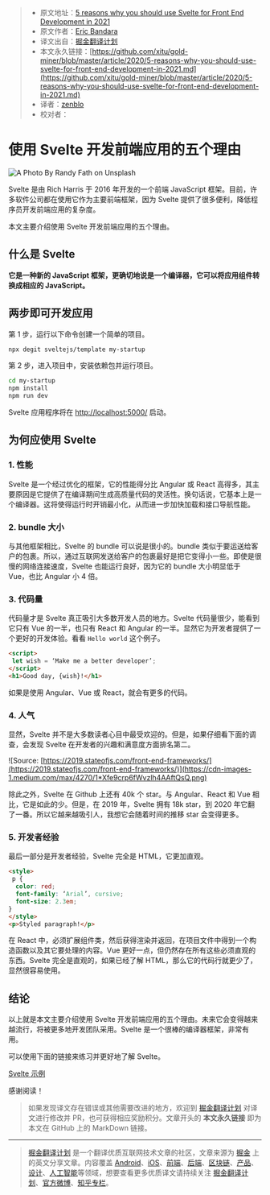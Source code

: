 > * 原文地址：[5 reasons why you should use Svelte for Front End Development in 2021](https://medium.com/javascript-in-plain-english/5-reasons-why-you-should-use-svelte-for-front-end-development-in-2021-c9e84db4f55c)
> * 原文作者：[Eric Bandara](https://medium.com/@ericbandara95)
> * 译文出自：[掘金翻译计划](https://github.com/xitu/gold-miner)
> * 本文永久链接：[https://github.com/xitu/gold-miner/blob/master/article/2020/5-reasons-why-you-should-use-svelte-for-front-end-development-in-2021.md](https://github.com/xitu/gold-miner/blob/master/article/2020/5-reasons-why-you-should-use-svelte-for-front-end-development-in-2021.md)
> * 译者：[zenblo](https://github.com/zenblo)
> * 校对者：

# 使用 Svelte 开发前端应用的五个理由

![A Photo By [Randy Fath](https://unsplash.com/@randyfath) on [Unsplash](https://unsplash.com/)](https://cdn-images-1.medium.com/max/2000/0*Ri1Sl9cP2_ry2vYJ)

Svelte 是由 Rich Harris 于 2016 年开发的一个前端 JavaScript 框架。目前，许多软件公司都在使用它作为主要前端框架，因为 Svelte 提供了很多便利，降低程序员开发前端应用的复杂度。

本文主要介绍使用 Svelte 开发前端应用的五个理由。

## 什么是 Svelte

**它是一种新的 JavaScript 框架，更确切地说是一个编译器，它可以将应用组件转换成相应的 JavaScript。**

## 两步即可开发应用

第 1 步，运行以下命令创建一个简单的项目。

```bash
npx degit sveltejs/template my-startup
```

第 2 步，进入项目中，安装依赖包并运行项目。

```bash
cd my-startup
npm install
npm run dev
```

Svelte 应用程序将在 [http://localhost:5000/](http://localhost:5000/) 启动。

## 为何应使用 Svelte

### 1. 性能

Svelte 是一个经过优化的框架，它的性能得分比 Angular 或 React 高得多，其主要原因是它提供了在编译期间生成高质量代码的灵活性。换句话说，它基本上是一个编译器。这将使得运行时开销最小化，从而进一步加快加载和接口导航性能。

### 2. bundle 大小

与其他框架相比，Svelte 的 bundle 可以说是很小的。bundle 类似于要运送给客户的包裹。所以，通过互联网发送给客户的包裹最好是把它变得小一些。即使是很慢的网络连接速度，Svelte 也能运行良好，因为它的 bundle 大小明显低于 Vue，也比 Angular 小 4 倍。

### 3. 代码量

代码量才是 Svelte 真正吸引大多数开发人员的地方。Svelte 代码量很少，能看到它只有 Vue 的一半，也只有 React 和 Angular 的一半。显然它为开发者提供了一个更好的开发体验。看看 `Hello world` 这个例子。

```html
<script>
 let wish = ‘Make me a better developer’;
</script>
<h1>Good day, {wish}!</h1>
```

如果是使用 Angular、Vue 或 React，就会有更多的代码。

### 4. 人气

显然，Svelte 并不是大多数读者心目中最受欢迎的。但是，如果仔细看下面的调查，会发现 Svelte 在开发者的兴趣和满意度方面排名第二。

![Source: [https://2019.stateofjs.com/front-end-frameworks/](https://2019.stateofjs.com/front-end-frameworks/)](https://cdn-images-1.medium.com/max/4270/1*Xfe9crp6fWvzlh4AAftQsQ.png)

除此之外，Svelte 在 Github 上还有 40k 个 star。与 Angular、React 和 Vue 相比，它是如此的少。但是，在 2019 年，Svelte 拥有 18k star，到 2020 年它翻了一番。所以它越来越吸引人，我想它会随着时间的推移 star 会变得更多。

### 5. 开发者经验

最后一部分是开发者经验，Svelte 完全是 HTML，它更加直观。

```html
<style>
 p {
  color: red;
  font-family: ‘Arial’, cursive;
  font-size: 2.3em;
}
</style>
<p>Styled paragraph!</p>
```



在 React 中，必须扩展组件类，然后获得渲染并返回，在项目文件中得到一个构造函数以及其它要处理的内容。Vue 更好一点，但仍然存在所有这些必须直观的东西。Svelte 完全是直观的，如果已经了解 HTML，那么它的代码行就更少了，显然很容易使用。

## 结论

以上就是本文主要介绍使用 Svelte 开发前端应用的五个理由。未来它会变得越来越流行，将被更多地开发团队采用。Svelte 是一个很棒的编译器框架，非常有用。

可以使用下面的链接来练习并更好地了解 Svelte。

[Svelte 示例](https://svelte.dev/examples#hello-world)

感谢阅读！

> 如果发现译文存在错误或其他需要改进的地方，欢迎到 [掘金翻译计划](https://github.com/xitu/gold-miner) 对译文进行修改并 PR，也可获得相应奖励积分。文章开头的 **本文永久链接** 即为本文在 GitHub 上的 MarkDown 链接。

---

> [掘金翻译计划](https://github.com/xitu/gold-miner) 是一个翻译优质互联网技术文章的社区，文章来源为 [掘金](https://juejin.im) 上的英文分享文章。内容覆盖 [Android](https://github.com/xitu/gold-miner#android)、[iOS](https://github.com/xitu/gold-miner#ios)、[前端](https://github.com/xitu/gold-miner#前端)、[后端](https://github.com/xitu/gold-miner#后端)、[区块链](https://github.com/xitu/gold-miner#区块链)、[产品](https://github.com/xitu/gold-miner#产品)、[设计](https://github.com/xitu/gold-miner#设计)、[人工智能](https://github.com/xitu/gold-miner#人工智能)等领域，想要查看更多优质译文请持续关注 [掘金翻译计划](https://github.com/xitu/gold-miner)、[官方微博](http://weibo.com/juejinfanyi)、[知乎专栏](https://zhuanlan.zhihu.com/juejinfanyi)。
